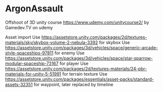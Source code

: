# ArgonAssault

Offshoot of 3D unity course https://www.udemy.com/unitycourse2/ by Gamedev.TV on udemy

Asset import
Use https://assetstore.unity.com/packages/2d/textures-materials/sky/skybox-volume-2-nebula-3392 for skybox
Use https://assetstore.unity.com/packages/3d/vehicles/space/generic-arcade-style-spaceships-97811 for enemy
Use https://assetstore.unity.com/packages/3d/vehicles/space/star-sparrow-modular-spaceship-73167 for player
Use https://assetstore.unity.com/packages/2d/textures-materials/24-pbr-materials-for-unity-5-51991 for terrain texture
Use https://assetstore.unity.com/packages/essentials/asset-packs/standard-assets-32351 for waypoint, later replaced by timeline
